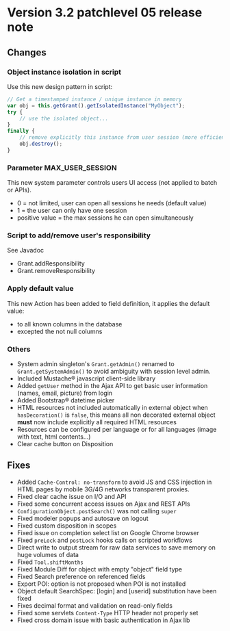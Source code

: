 Version 3.2 patchlevel 05 release note
======================================

Changes
-------

### Object instance isolation in script

Use this new design pattern in script:

```javascript
// Get a timestamped instance / unique instance in memory
var obj = this.getGrant().getIsolatedInstance("MyObject");
try {
	// use the isolated object...
}
finally {
	// remove explicitly this instance from user session (more efficient than waiting for the internal Object GC)
	obj.destroy();
}
```

### Parameter MAX_USER_SESSION

This new system parameter controls users UI access (not applied to batch or APIs).
- 0 = not limited, user can open all sessions he needs (default value)
- 1 = the user can only have one session
- positive value = the max sessions he can open simultaneously

### Script to add/remove user's responsibility

See Javadoc 
- Grant.addResponsibility
- Grant.removeResponsibility

### Apply default value

This new Action has been added to field definition, it applies the default value:
- to all known columns in the database
- excepted the not null columns

### Others

- System admin singleton's `Grant.getAdmin()` renamed to `Grant.getSystemAdmin()` to avoid ambiguity with session level admin.
- Included Mustache&reg; javascript client-side library
- Added `getUser` method in the Ajax API to get basic user information (names, email, picture) from login
- Added Bootstrap&reg; datetime picker
- HTML resources not included automatically in external object when `hasDecoration()` is `false`, this means all non decorated external object **must** now include explicitly all required HTML resources 
- Resources can be configured per language or for all languages (image with text, html contents...)
- Clear cache button on Disposition

Fixes
-----

- Added `Cache-Control: no-transform` to avoid JS and CSS injection in HTML pages by mobile 3G/4G networks transparent proxies.
- Fixed clear cache issue on I/O and API
- Fixed some concurrent access issues on Ajax and REST APIs
- `ConfigurationObject.postSearch()` was not calling `super`
- Fixed modeler popups and autosave on logout
- Fixed custom disposition in scopes
- Fixed issue on completion select list on Google Chrome browser
- Fixed `preLock` and `postLock` hooks calls on scripted workflows
- Direct write to output stream for raw data services to save memory on huge volumes of data
- Fixed `Tool.shiftMonths`
- Fixed Module Diff for object with empty "object" field type
- Fixed Search preference on referenced fields
- Export POI: option is not proposed when POI is not installed
- Object default SearchSpec: [login] and [userid] substitution have been fixed
- Fixes decimal format and validation on read-only fields
- Fixed some servlets `Content-Type` HTTP header not properly set
- Fixed cross domain issue with basic authentication in Ajax lib

